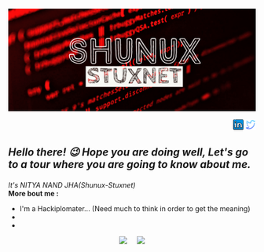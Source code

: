 
<p align="center"><a href="https://github.com/Shunux-Stuxnet">
 <img src="https://raw.githubusercontent.com/Shunux-Stuxnet/Shunux-Stuxnet/main/My%20Post%20(5)%7E2.png" />
 </p>
 <p align="right">
  <a href="https://www.linkedin.com/in/shunux-stuxnet"><img src="https://raw.githubusercontent.com/Shunux-Stuxnet/Shunux-Stuxnet/main/linkedin-64.png" width=21 ></a>
   <a href="https://twitter.com/CySecDF?s=09"><img src="https://raw.githubusercontent.com/Shunux-Stuxnet/Shunux-Stuxnet/06d5e527ed143664109ce5126000a1833a4e0ee0/twitter.svg" width=21/></a>
  

  </p>

<h2><i><p>
 Hello there! 😉 Hope you are doing well, Let's go to a tour where you are going to know about me.
 </p></i></h2>
<i>It's NITYA NAND JHA(Shunux-Stuxnet)</i>
<br>
<b> More bout me :</b>

* I'm a Hackiplomater... (Need much to think in order to get the meaning)
* 
*

<p align="center"><a href="https://github.com/Shunux-Stuxnet">
<img height="165" src="https://github-readme-stats.vercel.app/api?username=Shunux-Stuxnet&show_icons=true&theme=radical&layout=compact&hide_border=true" /></a>
 &nbsp;&nbsp;&nbsp;
<a href="https://github.com/Shunux-Stuxnet"><img src="https://github-readme-stats.vercel.app/api/top-langs/?username=Shunux-Stuxnet&layout=compact&theme=radical&hide_border=true" height=160/>
</a>
 </p>
